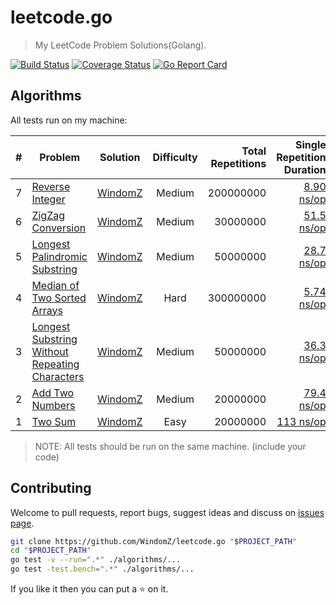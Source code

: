 # leetcode.go

> My LeetCode Problem Solutions(Golang).

[![Build Status](https://travis-ci.org/WindomZ/leetcode.go.svg?branch=master)](https://travis-ci.org/WindomZ/leetcode.go)
[![Coverage Status](https://coveralls.io/repos/github/WindomZ/leetcode.go/badge.svg?branch=master)](https://coveralls.io/github/WindomZ/leetcode.go?branch=master)
[![Go Report Card](https://goreportcard.com/badge/github.com/WindomZ/leetcode.go)](https://goreportcard.com/report/github.com/WindomZ/leetcode.go)

## Algorithms

All tests run on my machine: 

| # | Problem | Solution | Difficulty | Total Repetitions | Single Repetition Duration | LeetCode Run Time |
|---| ----- | :--------: | :----------: | ----------: | ----------: | ----------: |
|7|[Reverse Integer][Algorithms-7]|[WindomZ][Algorithms-7-Go]|Medium|200000000|[8.90 ns/op][Algorithms-7-Test]|3 ms|
|6|[ZigZag Conversion][Algorithms-6]|[WindomZ][Algorithms-6-Go]|Medium|30000000|[51.5 ns/op][Algorithms-6-Test]|9 ms|
|5|[Longest Palindromic Substring][Algorithms-5]|[WindomZ][Algorithms-5-Go]|Medium|50000000|[28.7 ns/op][Algorithms-5-Test]|9 ms|
|4|[Median of Two Sorted Arrays][Algorithms-4]|[WindomZ][Algorithms-4-Go]|Hard|300000000|[5.74 ns/op][Algorithms-4-Test]|32 ms|
|3|[Longest Substring Without Repeating Characters][Algorithms-3]|[WindomZ][Algorithms-3-Go]|Medium|50000000|[36.3 ns/op][Algorithms-3-Test]|6 ms|
|2|[Add Two Numbers][Algorithms-2]|[WindomZ][Algorithms-2-Go]|Medium|20000000|[79.4 ns/op][Algorithms-2-Test]|29 ms|
|1|[Two Sum][Algorithms-1]|[WindomZ][Algorithms-1-Go]|Easy|20000000|[113 ns/op][Algorithms-1-Test]|6 ms|

> NOTE: All tests should be run on the same machine. (include your code)

## Contributing

Welcome to pull requests, report bugs, suggest ideas and discuss on 
[issues page](https://github.com/WindomZ/leetcode.go/issues).

```bash
git clone https://github.com/WindomZ/leetcode.go "$PROJECT_PATH"
cd "$PROJECT_PATH"
go test -v --run=".*" ./algorithms/...
go test -test.bench=".*" ./algorithms/...
```

If you like it then you can put a :star: on it.

[Algorithms-7-Test]:algorithms/reverse_integer/reverse_test.go
[Algorithms-7-Go]:algorithms/reverse_integer/reverse.go
[Algorithms-7]:https://leetcode.com/problems/reverse-integer/
[Algorithms-6-Test]:algorithms/zigzag_conversion/convert_test.go
[Algorithms-6-Go]:algorithms/zigzag_conversion/convert.go
[Algorithms-6]:https://leetcode.com/problems/zigzag-conversion/
[Algorithms-5-Test]:algorithms/longest_palindromic_substring/longestPalindrome_test.go
[Algorithms-5-Go]:algorithms/longest_palindromic_substring/longestPalindrome.go
[Algorithms-5]:https://leetcode.com/problems/longest-palindromic-substring/
[Algorithms-4-Test]:algorithms/median_of_two_sorted_arrays/findMedianSortedArrays_test.go
[Algorithms-4-Go]:algorithms/median_of_two_sorted_arrays/findMedianSortedArrays.go
[Algorithms-4]:https://leetcode.com/problems/median-of-two-sorted-arrays/
[Algorithms-3-Test]:algorithms/longest_substring_without_repeating_characters/lengthOfLongestSubstring_test.go
[Algorithms-3-Go]:algorithms/longest_substring_without_repeating_characters/lengthOfLongestSubstring.go
[Algorithms-3]:https://leetcode.com/problems/longest-substring-without-repeating-characters/
[Algorithms-2-Test]:algorithms/add_two_numbers/addTwoNumbers_test.go
[Algorithms-2-Go]:algorithms/add_two_numbers/addTwoNumbers.go
[Algorithms-2]:https://oj.leetcode.com/problems/add-two-numbers/
[Algorithms-1-Test]:algorithms/two_sum/twoSum_test.go
[Algorithms-1-Go]:algorithms/two_sum/twoSum.go
[Algorithms-1]:https://oj.leetcode.com/problems/two-sum/
